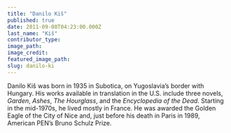 ```yaml
---
title: "Danilo Kiš"
published: true
date: 2011-09-08T04:23:00.000Z
last_name: "Kiš"
contributor_type:
image_path:
image_credit:
featured_image_path:
slug: danilo-ki
---
```


Danilo Kiš was born in 1935 in Subotica, on Yugoslavia’s border with Hungary. His works available in translation in the U.S. include three novels, _Garden_, _Ashes_, _The Hourglass_, and the _Encyclopedia of the Dead_. Starting in the mid-1970s, he lived mostly in France. He was awarded the Golden Eagle of the City of Nice and, just before his death in Paris in 1989, American PEN’s Bruno Schulz Prize.

